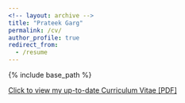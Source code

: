 ```yaml
---
<!-- layout: archive -->
title: "Prateek Garg"
permalink: /cv/
author_profile: true
redirect_from:
  - /resume
---
```


{% include base_path %}

[Click to view my up-to-date Curriculum Vitae [PDF]](http://gargprat.github.io/files/garg_resume.pdf)
